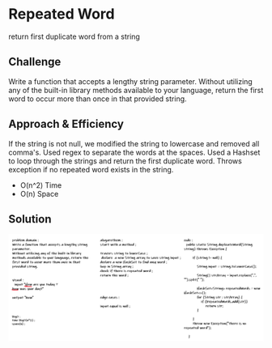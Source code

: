 # Repeated Word
<!-- Short summary or background information -->
return first duplicate word from a string

## Challenge
<!-- Description of the challenge -->
Write a function that accepts a lengthy string parameter.
Without utilizing any of the built-in library methods available to your language, return the first word to occur more than once in that provided string.

## Approach & Efficiency
<!-- What approach did you take? Why? What is the Big O space/time for this approach? -->
If the string is not null, we modified the string to lowercase and removed all comma's. Used regex to
separate the words at the spaces. Used a Hashset to loop through the strings and return the
 first duplicate word. Throws exception if no repeated word exists in the string. 

- O(n^2) Time 
- O(n) Space

## Solution
<!-- Embedded whiteboard image -->
![Repeated-Word](../assets/repeated-Word.PNG)
